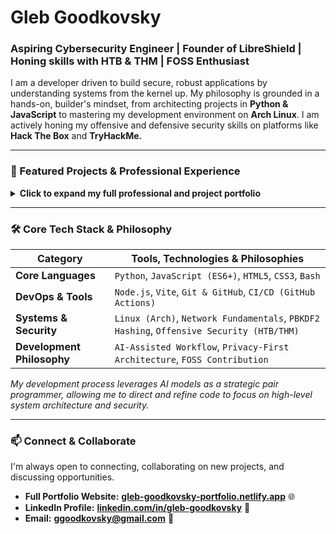 # Gleb Goodkovsky
### Aspiring Cybersecurity Engineer | Founder of LibreShield | Honing skills with HTB & THM | FOSS Enthusiast

I am a developer driven to build secure, robust applications by understanding systems from the kernel up. My philosophy is grounded in a hands-on, builder's mindset, from architecting projects in **Python & JavaScript** to mastering my development environment on **Arch Linux**. I am actively honing my offensive and defensive security skills on platforms like **Hack The Box** and **TryHackMe.**

---

### 🚀 Featured Projects & Professional Experience

<details>
<summary><strong>Click to expand my full professional and project portfolio</strong></summary>

---

#### 💼 Professional Experience

-   **Founder & Lead Developer** | **[LibreShield Browser Extension](https://github.com/GlebGoodkovsky/libreshield)**
    -   Engineered and shipped a security-focused browser extension, now validated and published on the **[official Mozilla Firefox Add-on Store](https://addons.mozilla.org/en-US/firefox/addon/libreshield/)**.
    -   Managed the full software development lifecycle, from architectural design (including a PBKDF2-based security model) to a successful professional review.

-   **Contract Web Developer** | **Ultima Soft**
    -   Architecting and building the official website for a private indie game studio, focusing on responsive design, modern UI/UX, and performance optimization.

-   **IT & Cybersecurity Operations Assistant** | **St. Thomas Aquinas Regional Secondary School, IT Dept.**
    -   Gaining foundational, hands-on experience in a live IT environment, contributing to operational maintenance, network monitoring, and security protocol implementation.

---

#### 💻 Project Portfolio

-   **LibreShield Browser Extension** 🛡️
    -   A security and privacy tool built with Vanilla JavaScript and the WebExtensions API.
    -   **Links:** **[View Code](https://github.com/GlebGoodkovsky/libreshield)** | **[View on Mozilla Add-on Store](https://addons.mozilla.org/en-US/firefox/addon/libreshield/)**

-   **Note-Taking Web App** 🗒️
    -   A responsive front-end web app with a CI/CD pipeline automated by GitHub Actions.
    -   **Links:** **[View Code](https://github.com/GlebGoodkovsky/my-note-app-pro)** | **[Live Demo](https://glebgoodkovsky.github.io/my-note-app-pro/)**

-   **Desktop Reminder App** 🔔
    -   A secure, offline-first desktop application built with Python and Tkinter.
    -   **Links:** **[View Code](https://github.com/GlebGoodkovsky/simple-reminder-app)**

</details>

---

### 🛠️ Core Tech Stack & Philosophy

| Category              | Tools, Technologies & Philosophies                                                |
| --------------------- | --------------------------------------------------------------------------------- |
| **Core Languages**    | `Python`, `JavaScript (ES6+)`, `HTML5`, `CSS3`, `Bash`                             |
| **DevOps & Tools**    | `Node.js`, `Vite`, `Git & GitHub`, `CI/CD (GitHub Actions)`                       |
| **Systems & Security**| `Linux (Arch)`, `Network Fundamentals`, `PBKDF2 Hashing`, `Offensive Security (HTB/THM)` |
| **Development Philosophy** | `AI-Assisted Workflow`, `Privacy-First Architecture`, `FOSS Contribution`     |

*My development process leverages AI models as a strategic pair programmer, allowing me to direct and refine code to focus on high-level system architecture and security.*

---

### 📫 Connect & Collaborate

I'm always open to connecting, collaborating on new projects, and discussing opportunities.

-   **Full Portfolio Website:** **[gleb-goodkovsky-portfolio.netlify.app](https://gleb-goodkovsky-portfolio.netlify.app/)** 🌐
-   **LinkedIn Profile:** **[linkedin.com/in/gleb-goodkovsky](https://www.linkedin.com/in/gleb-goodkovsky)** 🔗
-   **Email:** **ggoodkovsky@gmail.com** 📧
